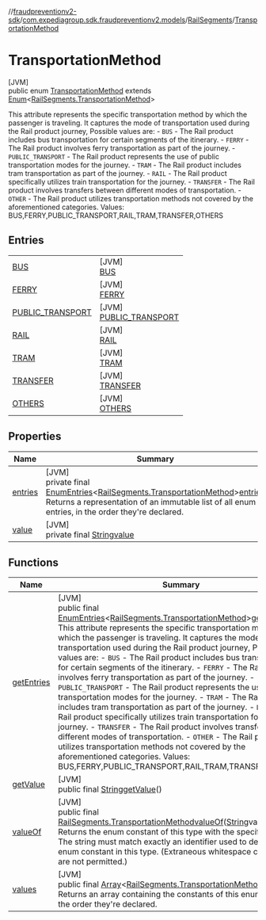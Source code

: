 //[fraudpreventionv2-sdk](../../../../index.md)/[com.expediagroup.sdk.fraudpreventionv2.models](../../index.md)/[RailSegments](../index.md)/[TransportationMethod](index.md)

# TransportationMethod

[JVM]\
public enum [TransportationMethod](index.md) extends [Enum](https://docs.oracle.com/javase/8/docs/api/java/lang/Enum.html)&lt;[RailSegments.TransportationMethod](index.md)&gt;

This attribute represents the specific transportation method by which the passenger is traveling. It captures the mode of transportation used during the Rail product journey, Possible values are:     - `BUS` - The Rail product includes bus transportation for certain segments of the itinerary.     - `FERRY` - The Rail product involves ferry transportation as part of the journey.     - `PUBLIC_TRANSPORT` - The Rail product represents the use of public transportation modes for the journey.     - `TRAM` - The Rail product includes tram transportation as part of the journey.     - `RAIL` - The Rail product specifically utilizes train transportation for the journey.     - `TRANSFER` - The Rail product involves transfers between different modes of transportation.     - `OTHER` - The Rail product utilizes transportation methods not covered by the aforementioned categories. Values: BUS,FERRY,PUBLIC_TRANSPORT,RAIL,TRAM,TRANSFER,OTHERS

## Entries

| | |
|---|---|
| [BUS](-b-u-s/index.md) | [JVM]<br>[BUS](-b-u-s/index.md) |
| [FERRY](-f-e-r-r-y/index.md) | [JVM]<br>[FERRY](-f-e-r-r-y/index.md) |
| [PUBLIC_TRANSPORT](-p-u-b-l-i-c_-t-r-a-n-s-p-o-r-t/index.md) | [JVM]<br>[PUBLIC_TRANSPORT](-p-u-b-l-i-c_-t-r-a-n-s-p-o-r-t/index.md) |
| [RAIL](-r-a-i-l/index.md) | [JVM]<br>[RAIL](-r-a-i-l/index.md) |
| [TRAM](-t-r-a-m/index.md) | [JVM]<br>[TRAM](-t-r-a-m/index.md) |
| [TRANSFER](-t-r-a-n-s-f-e-r/index.md) | [JVM]<br>[TRANSFER](-t-r-a-n-s-f-e-r/index.md) |
| [OTHERS](-o-t-h-e-r-s/index.md) | [JVM]<br>[OTHERS](-o-t-h-e-r-s/index.md) |

## Properties

| Name | Summary |
|---|---|
| [entries](index.md#-135532432%2FProperties%2F-173342751) | [JVM]<br>private final [EnumEntries](https://kotlinlang.org/api/latest/jvm/stdlib/kotlin.enums/-enum-entries/index.html)&lt;[RailSegments.TransportationMethod](index.md)&gt;[entries](index.md#-135532432%2FProperties%2F-173342751)<br>Returns a representation of an immutable list of all enum entries, in the order they're declared. |
| [value](index.md#1520068463%2FProperties%2F-173342751) | [JVM]<br>private final [String](https://docs.oracle.com/javase/8/docs/api/java/lang/String.html)[value](index.md#1520068463%2FProperties%2F-173342751) |

## Functions

| Name | Summary |
|---|---|
| [getEntries](get-entries.md) | [JVM]<br>public final [EnumEntries](https://kotlinlang.org/api/latest/jvm/stdlib/kotlin.enums/-enum-entries/index.html)&lt;[RailSegments.TransportationMethod](index.md)&gt;[getEntries](get-entries.md)()<br>This attribute represents the specific transportation method by which the passenger is traveling. It captures the mode of transportation used during the Rail product journey, Possible values are:     - `BUS` - The Rail product includes bus transportation for certain segments of the itinerary.     - `FERRY` - The Rail product involves ferry transportation as part of the journey.     - `PUBLIC_TRANSPORT` - The Rail product represents the use of public transportation modes for the journey.     - `TRAM` - The Rail product includes tram transportation as part of the journey.     - `RAIL` - The Rail product specifically utilizes train transportation for the journey.     - `TRANSFER` - The Rail product involves transfers between different modes of transportation.     - `OTHER` - The Rail product utilizes transportation methods not covered by the aforementioned categories. Values: BUS,FERRY,PUBLIC_TRANSPORT,RAIL,TRAM,TRANSFER,OTHERS |
| [getValue](get-value.md) | [JVM]<br>public final [String](https://docs.oracle.com/javase/8/docs/api/java/lang/String.html)[getValue](get-value.md)() |
| [valueOf](value-of.md) | [JVM]<br>public final [RailSegments.TransportationMethod](index.md)[valueOf](value-of.md)([String](https://docs.oracle.com/javase/8/docs/api/java/lang/String.html)value)<br>Returns the enum constant of this type with the specified name. The string must match exactly an identifier used to declare an enum constant in this type. (Extraneous whitespace characters are not permitted.) |
| [values](values.md) | [JVM]<br>public final [Array](https://kotlinlang.org/api/latest/jvm/stdlib/kotlin/-array/index.html)&lt;[RailSegments.TransportationMethod](index.md)&gt;[values](values.md)()<br>Returns an array containing the constants of this enum type, in the order they're declared. |
